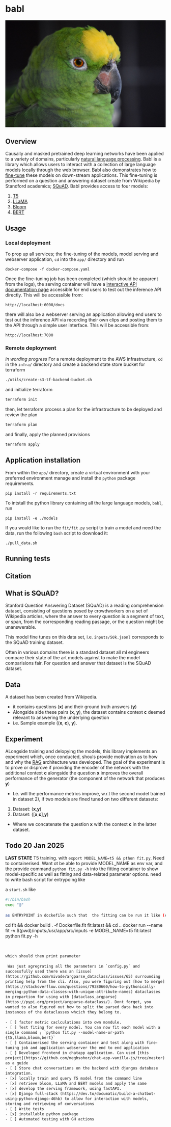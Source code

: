 # babl

![alt text](img/parrot.jpg "conversational")


## Overview 
Causally and masked pretrained deep learning networks have been applied to a variety of domains, particularly [natural language processing](https://en.wikipedia.org/wiki/Natural_language_processing). Babl is a library which allows users to interact with a collection of large language models locally through the web browser. Babl also demonstrates how to [fine-tune](https://en.wikipedia.org/wiki/Fine-tuning_(deep_learning)) these models on down-stream applications. This fine-tuning is performed on a question and answering dataset create from Wikipedia by Standford academics; [SQuAD](https://arxiv.org/abs/1606.05250). Babl provides access to four models:
1) [T5](https://en.wikipedia.org/wiki/T5_(language_model))
2) [LLaMA](https://en.wikipedia.org/wiki/Llama_language_model)
3) [Bloom](https://en.wikipedia.org/wiki/BLOOM_(language_model))
4) [BERT](https://en.wikipedia.org/wiki/BERT_(language_model))


## Usage

### Local deployment 

To prop up all services; the fine-tuning of the models, model serving and webserver application, `cd` into the `app/` directory and run

```
docker-compose -f docker-compose.yaml
```

Once the fine-tuning job has been completed (which should be apparent from the logs), the serving container will have a [interactive API documentation page](https://fastapi.tiangolo.com/features/#based-on-open-standards) accessible for end users to test out the inference API directly. This will be accessible from:

```
http://localhost:6000/docs
```

there will also be a webserver serving an application allowing end users to test out the inference API via recording their own clips and posting them to the API through a simple user interface. This will be accessible from:
```
http://localhost:7000
```
### Remote deployment
_in wording progress_
For a remote deployment to the AWS infrastructure, `cd` in the `infra/` directory and create a backend state store bucket for terraform 
```bash
./utils/create-s3-tf-backend-bucket.sh
```
and initialize terraform
```bash
terraform init
```
then, let terraform process a plan for the infrastructure to be deployed and review the plan 
```bash
terraform plan 
```
and finally, apply the planned provisions 
```bash
terraform apply
```

## Application installation 

From within the `app/` directory, create a virtual environment with your preferred environment manage and install the `python` package requirements. 
```
pip install -r requirements.txt
```
To intstall the python library containing all the large language models, `babl`, run 
```
pip install -e ./models
```
If you would like to run the `fit/fit.py` script to train a model and need the data, run the following `bash` script to download it: 
```
./pull_data.sh
```

## Running tests



## Citation 



## What is SQuAD?
Stanford Question Answering Dataset (SQuAD) is a reading comprehension dataset, consisting of questions posed by crowdworkers on a set of Wikipedia articles, where the answer to every question is a segment of text, or span, from the corresponding reading passage, or the question might be unanswerable.

This model fine tunes on this data set, i.e. `inputs/50k.jsonl` corresponds to the SQuAD training dataset. 

Often in various domains there is a standard dataset all ml engineers compare their state of the art models against to make the model comparisions fair. For question and answer that dataset is the SQuAD dataset. 


## Data 
A dataset has been created from Wikipedia. 
- it contains questions (**x**) and their ground truth answers (**y**)
- Alongside side these pairs (**x**, **y**), the dataset contains context **c** deemed relevant to answering the underlying question 
- i.e. Sample example ((**x**, **c**), **y**). 

## Experiment

ALongside training and delopying the models, this library implements an experiment which, once conducted, shouls provide motivation as to how and why the [RAG](https://en.wikipedia.org/wiki/Retrieval-augmented_generation) architecture was developed.  The goal of the experiment is to prove or disprove if providing the encoder of the network with the additional context **c** alongside the question **x** improves the overall performance of the generator (the component of the network that produces **y**)

- I.e. will the performance metrics improve, w.r.t the second model trained in dataset 2), if two models are fined tuned on two different datasets:
1) Dataset: (**x**,**y**)
2) Dataset: ([**x**,**c**],**y**)
- Where we concatenate the question **x** with the context **c** in the latter dataset. 

## Todo 20 Jan 2025

**LAST STATE** T5 training. with `export MODEL_NAME=t5 && pthon fit.py`. Need to containerised. Want ot be able to provide MODEL_NAME as env var, and the provide command `python fit.py -h` into the fitting container to show model-specific as well as fitting and data-related  parameter options. need to write bash script for entrypoing like 

a `start.sh` like  
```bash 
#!/bin/bash 
exec "@"

as ENTRYPOINT in dockefile such that  the fitting can be run it like (executed from the root of this directory) 
```
cd fit && docker build . -f Dockerfile.fit fit:latest && cd ..
docker run --name fit -v $(pwd)/inputs:/usr/app/src/inputs -e MODEL_NAME=t5  fit:latest  python fit.py -h  
```


which should then print parameter 

 Was just agregrating all the parameters in `config.py` and successfully used there was an [issue](https://github.com/mivade/argparse_dataclass/issues/65) surrounding printing help from the cli. Also, you were figuring out [how to merge](https://stackoverflow.com/questions/79380660/how-to-pythonically-merging-python-data-classes-with-unique-attribute-names) dataclasses in prepartion for using with [dataclass_argparse](https://pypi.org/project/argparse-dataclass/). Dont forget, you wanted to also figured out how to split the parsed data back into instances of the dataclasses whcich they belong to. 

- [ ] factor metric caclculations into own mondule. 
- [ ] Test fiting for every model. You can now fit each model with a single command ; `python fit.py --model-name-or-path {t5,llama,bloom,bert}`
- [ ] Containerised the serving container and test along with fine-tuning job and application webserver the end to end application 
- [ ] Developed frontend in chatapp application. Can used [this project](https://github.com/meghsohor/chat-app-vanilla-js/tree/master) as a guide
- [ ] Store chat conversations on the backend with djangos database integration. 
- [x] locally train and query T5 model from the command line 
- [x] retrieve bloom, LLaMA and BERT models and apply the same
- [x] develop the serving framework, using fastAPI.  
- [x] Django full-stack (https://dev.to/documatic/build-a-chatbot-using-python-django-46hb) to allow for interaction with models, storing and retriewing of conversations
- [ ] Write tests 
- [x] installable python package
- [ ] Automated testing with GH actions 
